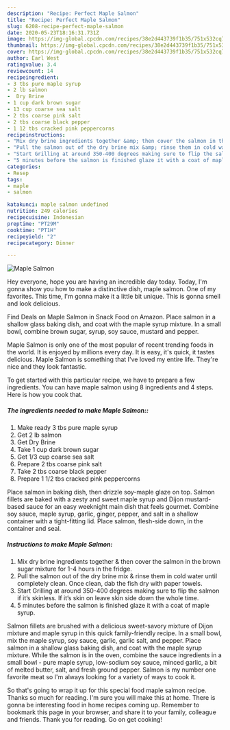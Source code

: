 ```yaml
---
description: "Recipe: Perfect Maple Salmon"
title: "Recipe: Perfect Maple Salmon"
slug: 6208-recipe-perfect-maple-salmon
date: 2020-05-23T18:16:31.731Z
image: https://img-global.cpcdn.com/recipes/38e2d443739f1b35/751x532cq70/maple-salmon-recipe-main-photo.jpg
thumbnail: https://img-global.cpcdn.com/recipes/38e2d443739f1b35/751x532cq70/maple-salmon-recipe-main-photo.jpg
cover: https://img-global.cpcdn.com/recipes/38e2d443739f1b35/751x532cq70/maple-salmon-recipe-main-photo.jpg
author: Earl West
ratingvalue: 3.4
reviewcount: 14
recipeingredient:
- 3 tbs pure maple syrup
- 2 lb salmon
-  Dry Brine
- 1 cup dark brown sugar
- 13 cup coarse sea salt
- 2 tbs coarse pink salt
- 2 tbs coarse black pepper
- 1 12 tbs cracked pink peppercorns
recipeinstructions:
- "Mix dry brine ingredients together &amp; then cover the salmon in the brown sugar mixture for 1-4 hours in the fridge."
- "Pull the salmon out of the dry brine mix &amp; rinse them in cold water until completely clean. Once clean, dab the fish dry with paper towels."
- "Start Grilling at around 350-400 degrees making sure to flip the salmon if it’s skinless. If it’s skin on leave skin side down the whole time."
- "5 minutes before the salmon is finished glaze it with a coat of maple syrup."
categories:
- Resep
tags:
- maple
- salmon

katakunci: maple salmon undefined
nutrition: 249 calories
recipecuisine: Indonesian
preptime: "PT29M"
cooktime: "PT1H"
recipeyield: "2"
recipecategory: Dinner

---
```



![Maple Salmon](https://img-global.cpcdn.com/recipes/38e2d443739f1b35/751x532cq70/maple-salmon-recipe-main-photo.jpg)

Hey everyone, hope you are having an incredible day today. Today, I'm gonna show you how to make a distinctive dish, maple salmon. One of my favorites. This time, I'm gonna make it a little bit unique. This is gonna smell and look delicious.

Find Deals on Maple Salmon in Snack Food on Amazon. Place salmon in a shallow glass baking dish, and coat with the maple syrup mixture. In a small bowl, combine brown sugar, syrup, soy sauce, mustard and pepper.

Maple Salmon is only one of the most popular of recent trending foods in the world. It is enjoyed by millions every day. It is easy, it's quick, it tastes delicious. Maple Salmon is something that I've loved my entire life. They're nice and they look fantastic.


To get started with this particular recipe, we have to prepare a few ingredients. You can have maple salmon using 8 ingredients and 4 steps. Here is how you cook that.

##### The ingredients needed to make Maple Salmon::

1. Make ready 3 tbs pure maple syrup
1. Get 2 lb salmon
1. Get  Dry Brine
1. Take 1 cup dark brown sugar
1. Get 1/3 cup coarse sea salt
1. Prepare 2 tbs coarse pink salt
1. Take 2 tbs coarse black pepper
1. Prepare 1 1/2 tbs cracked pink peppercorns


Place salmon in baking dish, then drizzle soy-maple glaze on top. Salmon fillets are baked with a zesty and sweet maple syrup and Dijon mustard-based sauce for an easy weeknight main dish that feels gourmet. Combine soy sauce, maple syrup, garlic, ginger, pepper, and salt in a shallow container with a tight-fitting lid. Place salmon, flesh-side down, in the container and seal. 

##### Instructions to make Maple Salmon:

1. Mix dry brine ingredients together &amp; then cover the salmon in the brown sugar mixture for 1-4 hours in the fridge.
1. Pull the salmon out of the dry brine mix &amp; rinse them in cold water until completely clean. Once clean, dab the fish dry with paper towels.
1. Start Grilling at around 350-400 degrees making sure to flip the salmon if it’s skinless. If it’s skin on leave skin side down the whole time.
1. 5 minutes before the salmon is finished glaze it with a coat of maple syrup.


Salmon fillets are brushed with a delicious sweet-savory mixture of Dijon mixture and maple syrup in this quick family-friendly recipe. In a small bowl, mix the maple syrup, soy sauce, garlic, garlic salt, and pepper. Place salmon in a shallow glass baking dish, and coat with the maple syrup mixture. While the salmon is in the oven, combine the sauce ingredients in a small bowl - pure maple syrup, low-sodium soy sauce, minced garlic, a bit of melted butter, salt, and fresh ground pepper. Salmon is my number one favorite meat so I&#39;m always looking for a variety of ways to cook it. 

So that's going to wrap it up for this special food maple salmon recipe. Thanks so much for reading. I'm sure you will make this at home. There is gonna be interesting food in home recipes coming up. Remember to bookmark this page in your browser, and share it to your family, colleague and friends. Thank you for reading. Go on get cooking!
